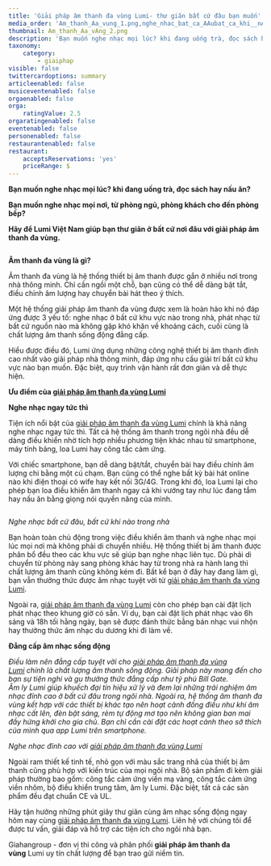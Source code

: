 ```yaml
---
title: 'Giải pháp âm thanh đa vùng Lumi- thư giãn bất cứ đâu bạn muốn'
media_order: 'Am_thanh_Aa_vung_1.png,nghe_nhac_bat_ca_AAubat_ca_khi__nAo_trong_nhA_2.png,Am_thanh_Aa_vAng_2.png'
thumbnail: Am_thanh_Aa_vAng_2.png
description: 'Bạn muốn nghe nhạc mọi lúc? khi đang uống trà, đọc sách hay nấu ăn? Bạn muốn nghe nhạc mọi nơi, từ phòng ngủ, phòng khách cho đến phòng bếp? Hãy để Lumi Việt Nam giúp bạn thư giãn ở bất cứ nơi đâu với giải pháp âm thanh đa vùng ...'
taxonomy:
    category:
        - giaiphap
visible: false
twittercardoptions: summary
articleenabled: false
musiceventenabled: false
orgaenabled: false
orga:
    ratingValue: 2.5
orgaratingenabled: false
eventenabled: false
personenabled: false
restaurantenabled: false
restaurant:
    acceptsReservations: 'yes'
    priceRange: $
---
```


<p><strong>Bạn muốn nghe nhạc mọi l&uacute;c? khi đang uống tr&agrave;, đọc s&aacute;ch hay nấu ăn?</strong></p>
<p><strong>Bạn muốn nghe nhạc mọi nơi, từ ph&ograve;ng ngủ, ph&ograve;ng kh&aacute;ch cho đến ph&ograve;ng bếp?</strong></p>
<p><strong>H&atilde;y để Lumi Việt Nam gi&uacute;p bạn thư gi&atilde;n ở bất cứ nơi đ&acirc;u với giải ph&aacute;p &acirc;m thanh đa v&ugrave;ng.</strong></p>
<p><strong><img src="/giahan/tu-van-giai-phap/giai-phap-am-thanh-da-vung-lumi-thu-gian-bat-cu-dau-ban-muon/Am_thanh_Aa_vAng_2.png" alt="" /></strong></p>
<p><strong>&Acirc;m thanh đa v&ugrave;ng l&agrave; g&igrave;?</strong></p>
<p>&Acirc;m thanh đa v&ugrave;ng l&agrave; hệ thống thiết bị &acirc;m thanh được gắn ở nhiều nơi trong nh&agrave; th&ocirc;ng minh. Chỉ cần ngồi một chỗ, bạn cũng c&oacute; thể dễ d&agrave;ng bật tắt, điều chỉnh &acirc;m lượng hay chuyển b&agrave;i h&aacute;t theo &yacute; th&iacute;ch.</p>
<p>Một hệ thống giải ph&aacute;p &acirc;m thanh đa v&ugrave;ng được xem l&agrave; ho&agrave;n hảo khi n&oacute; đ&aacute;p ứng được 3 yếu tố: nghe nhạc ở bất cứ khu vực n&agrave;o trong nh&agrave;, ph&aacute;t nhạc từ bất cứ nguồn n&agrave;o m&agrave; kh&ocirc;ng gặp kh&oacute; khăn về khoảng c&aacute;ch, cuối c&ugrave;ng l&agrave; chất lượng &acirc;m thanh sống động đẳng cấp.</p>
<p>Hiểu được điều đ&oacute;, Lumi ứng dụng những c&ocirc;ng nghệ thiết bị &acirc;m thanh đỉnh cao nhất v&agrave;o giải ph&aacute;p nh&agrave; th&ocirc;ng minh, đ&aacute;p ứng nhu cầu giải tr&iacute; bất cứ khu vực n&agrave;o bạn muốn. Đặc biệt, quy tr&igrave;nh vận h&agrave;nh rất đơn giản v&agrave; dễ thực hiện.</p>
<p><strong>Ưu điểm của&nbsp;<a href="https://giahangroup.vn/#">giải ph&aacute;p &acirc;m thanh đa v&ugrave;ng Lumi</a></strong></p>
<p><strong>Nghe nhạc ngay tức th&igrave;</strong></p>
<p>Tiện &iacute;ch nổi bật của&nbsp;<a href="https://giahangroup.vn/#">giải ph&aacute;p &acirc;m thanh đa v&ugrave;ng Lumi</a>&nbsp;ch&iacute;nh l&agrave; khả năng nghe nhạc ngay tức th&igrave;. Tất cả hệ thống &acirc;m thanh trong ng&ocirc;i nh&agrave; đều dễ d&agrave;ng điều khiển nhờ t&iacute;ch hợp nhiều phương tiện kh&aacute;c nhau từ smartphone, m&aacute;y t&iacute;nh bảng, loa Lumi hay c&ocirc;ng tắc cảm ứng.</p>
<p>Với chiếc smartphone, bạn dễ d&agrave;ng bật/tắt, chuyển b&agrave;i hay điều chỉnh &acirc;m lượng chi bằng một c&uacute; chạm. Bạn cũng c&oacute; thể nghe bất kỳ b&agrave;i h&aacute;t online n&agrave;o khi điện thoại c&oacute; wife hay kết nối 3G/4G. Trong khi đ&oacute;, loa Lumi lại cho ph&eacute;p bạn loa điều khiển &acirc;m thanh ngay cả khi vướng tay như l&uacute;c đang tắm hay nấu ăn bằng giọng n&oacute;i quyền năng của m&igrave;nh.</p>
<p><img src="/giahan/tu-van-giai-phap/giai-phap-am-thanh-da-vung-lumi-thu-gian-bat-cu-dau-ban-muon/nghe_nhac_bat_ca_AAubat_ca_khi__nAo_trong_nhA_2.png" alt="" /></p>
<p><em>Nghe nhạc bất cứ đ&acirc;u, bất cứ khi n&agrave;o trong nh&agrave;</em></p>
<p>Bạn ho&agrave;n to&agrave;n chủ động trong việc điều khiển &acirc;m thanh v&agrave; nghe nhạc mọi l&uacute;c mọi nơi m&agrave; kh&ocirc;ng phải di chuyển nhiều. Hệ thống thiết bị &acirc;m thanh được ph&acirc;n bổ đều theo c&aacute;c khu vực sẽ gi&uacute;p bạn nghe nhạc li&ecirc;n tục. D&ugrave; phải di chuyển từ ph&ograve;ng n&agrave;y sang ph&ograve;ng kh&aacute;c hay từ trong nh&agrave; ra h&agrave;nh lang th&igrave; chất lượng &acirc;m thanh cũng kh&ocirc;ng k&eacute;m đi. Bất kể bạn ở đ&acirc;y hay đang l&agrave;m g&igrave;, bạn vẫn thưởng thức được &acirc;m nhạc tuyệt vời từ&nbsp;<a href="https://giahangroup.vn/#">giải ph&aacute;p &acirc;m thanh đa v&ugrave;ng Lumi</a>.</p>
<p>Ngo&agrave;i ra,&nbsp;<a href="https://giahangroup.vn/#">giải ph&aacute;p &acirc;m thanh đa v&ugrave;ng Lumi</a>&nbsp;c&ograve;n cho ph&eacute;p bạn c&agrave;i đặt lịch ph&aacute;t nhạc theo khung giờ c&oacute; sẵn. V&iacute; dụ, bạn c&agrave;i đặt lịch ph&aacute;t nhạc v&agrave;o 6h s&aacute;ng v&agrave; 18h tối hằng ng&agrave;y, bạn sẽ được đ&aacute;nh thức bằng bản nhạc vui nhộn hay thưởng thức &acirc;m nhạc du dương khi đi l&agrave;m về.</p>
<p><strong>Đẳng cấp &acirc;m nhạc sống động</strong></p>
<p><em>Điều l&agrave;m n&ecirc;n đẳng cấp tuyệt vời cho&nbsp;<a href="https://giahangroup.vn/#">giải ph&aacute;p &acirc;m thanh đa v&ugrave;ng Lumi</a>&nbsp;ch&iacute;nh l&agrave; chất lượng &acirc;m thanh sống động. Giải ph&aacute;p n&agrave;y mang đến cho bạn sự tiện nghi v&agrave; gu thưởng thức đẳng cấp như tỷ ph&uacute; Bill Gate.<br />&Acirc;m ly Lumi gi&uacute;p khuếch đại t&iacute;n hiệu xử l&yacute; v&agrave; đem lại những trải nghiệm &acirc;m nhạc đỉnh cao ở bất cứ đ&acirc;u trong ng&ocirc;i nh&agrave;. Ngo&agrave;i ra, hệ thống &acirc;m thanh đa v&ugrave;ng kết hợp với c&aacute;c thiết bị kh&aacute;c tạo n&ecirc;n hoạt cảnh đồng điều như khi &acirc;m nhạc cất l&ecirc;n, đ&egrave;n bật s&aacute;ng, r&egrave;m tự động mơ tạo n&ecirc;n kh&ocirc;ng gian ban mai đầy hứng khởi cho gia chủ. Bạn chỉ cần c&agrave;i đặt c&aacute;c hoạt cảnh theo sở th&iacute;ch của m&igrave;nh qua app Lumi tr&ecirc;n smartphone.</em><img src="/giahan/tu-van-giai-phap/giai-phap-am-thanh-da-vung-lumi-thu-gian-bat-cu-dau-ban-muon/Am_thanh_Aa_vung_1.png" alt="" /></p>
<p><em>Nghe nhạc đỉnh cao với&nbsp;<a href="https://giahangroup.vn/#">giải ph&aacute;p &acirc;m thanh đa v&ugrave;ng Lumi</a></em></p>
<p>Ngo&agrave;i ram thiết kế tinh tế, nhỏ gọn với m&agrave;u sắc trang nh&atilde; của thiết bị &acirc;m thanh cũng ph&ugrave; hợp với kiến tr&uacute;c của mọi ng&ocirc;i nh&agrave;. Bộ sản phẩm đi k&egrave;m giải ph&aacute;p thường bao gồm: c&ocirc;ng tắc cảm ứng viền mạ v&agrave;ng, c&ocirc;ng tắc cảm ứng viền nh&ocirc;m, bộ điều khiển trung t&acirc;m, &acirc;m ly Lumi. Đặc biệt, tất cả c&aacute;c sản phẩm đều đạt chuẩn CE v&agrave; UL.</p>
<p>H&atilde;y tận hưởng những ph&uacute;t gi&acirc;y thư gi&atilde;n c&ugrave;ng &acirc;m nhạc sống động ngay h&ocirc;m nay c&ugrave;ng&nbsp;<a href="https://giahangroup.vn/#">giải ph&aacute;p &acirc;m thanh đa v&ugrave;ng Lumi</a>. Li&ecirc;n hệ với ch&uacute;ng t&ocirc;i để được tư vấn, giải đ&aacute;p v&agrave; hỗ trợ c&aacute;c tiện &iacute;ch cho ng&ocirc;i nh&agrave; bạn.</p>
<p>Giahangroup - đơn vị thi c&ocirc;ng v&agrave; ph&acirc;n phối&nbsp;<strong>giải ph&aacute;p &acirc;m thanh đa v&ugrave;ng</strong>&nbsp;Lumi uy t&iacute;n chất lượng để bạn trao gửi niềm tin.</p>